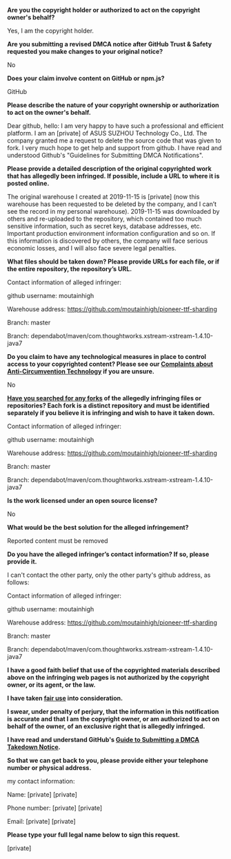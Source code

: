 **Are you the copyright holder or authorized to act on the copyright owner's behalf?**

Yes, I am the copyright holder.

**Are you submitting a revised DMCA notice after GitHub Trust & Safety requested you make changes to your original notice?**

No

**Does your claim involve content on GitHub or npm.js?**

GitHub

**Please describe the nature of your copyright ownership or authorization to act on the owner's behalf.**

Dear github, hello: I am very happy to have such a professional and efficient platform. I am an [private] of ASUS SUZHOU Technology Co., Ltd. The company granted me a request to delete the source code that was given to fork. I very much hope to get help and support from github. I have read and understood Github's "Guidelines for Submitting DMCA Notifications".

**Please provide a detailed description of the original copyrighted work that has allegedly been infringed. If possible, include a URL to where it is posted online.**

The original warehouse I created at 2019-11-15 is [private] (now this warehouse has been requested to be deleted by the company, and I can’t see the record in my personal warehouse). 2019-11-15 was downloaded by others and re-uploaded to the repository, which contained too much sensitive information, such as secret keys, database addresses, etc. Important production environment information configuration and so on. If this information is discovered by others, the company will face serious economic losses, and I will also face severe legal penalties.

**What files should be taken down? Please provide URLs for each file, or if the entire repository, the repository’s URL.**

Contact information of alleged infringer:

github username: moutainhigh

Warehouse address: https://github.com/moutainhigh/pioneer-ttf-sharding

​Branch: master

​Branch: dependabot/maven/com.thoughtworks.xstream-xstream-1.4.10-java7

**Do you claim to have any technological measures in place to control access to your copyrighted content? Please see our <a href="https://docs.github.com/articles/guide-to-submitting-a-dmca-takedown-notice#complaints-about-anti-circumvention-technology">Complaints about Anti-Circumvention Technology</a> if you are unsure.**

No

**<a href="https://docs.github.com/articles/dmca-takedown-policy#b-what-about-forks-or-whats-a-fork">Have you searched for any forks</a> of the allegedly infringing files or repositories? Each fork is a distinct repository and must be identified separately if you believe it is infringing and wish to have it taken down.**

Contact information of alleged infringer:

github username: moutainhigh

Warehouse address: https://github.com/moutainhigh/pioneer-ttf-sharding

​Branch: master

​Branch: dependabot/maven/com.thoughtworks.xstream-xstream-1.4.10-java7

**Is the work licensed under an open source license?**

No

**What would be the best solution for the alleged infringement?**

Reported content must be removed

**Do you have the alleged infringer’s contact information? If so, please provide it.**

I can't contact the other party, only the other party's github address, as follows:

Contact information of alleged infringer:

github username: moutainhigh

Warehouse address: https://github.com/moutainhigh/pioneer-ttf-sharding

​Branch: master

​Branch: dependabot/maven/com.thoughtworks.xstream-xstream-1.4.10-java7

**I have a good faith belief that use of the copyrighted materials described above on the infringing web pages is not authorized by the copyright owner, or its agent, or the law.**

**I have taken <a href="https://www.lumendatabase.org/topics/22">fair use</a> into consideration.**

**I swear, under penalty of perjury, that the information in this notification is accurate and that I am the copyright owner, or am authorized to act on behalf of the owner, of an exclusive right that is allegedly infringed.**

**I have read and understand GitHub's <a href="https://docs.github.com/articles/guide-to-submitting-a-dmca-takedown-notice/">Guide to Submitting a DMCA Takedown Notice</a>.**

**So that we can get back to you, please provide either your telephone number or physical address.**

my contact information:

Name: [private] [private]

Phone number: [private] [private]

Email: [private] [private]

**Please type your full legal name below to sign this request.**

[private]

